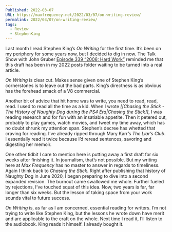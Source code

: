 ```yaml
---
Published: 2022-03-07
URL: https://maxfrequency.net/2022/03/07/on-writing-review/
permalink: 2022/03/07/on-writing-review/
tags:
  - Review
  - StephenKing
---
```

Last month I read Stephen King’s *On Writing* for the first time. It’s been on my periphery for some years now, but I decided to dig in now. The Talk Show with John Gruber [Episode 339 “2006: Hard Work”](https://daringfireball.net/thetalkshow/2022/02/28/ep-339) reminded me that this draft has been in my 2022 posts folder waiting to be turned into a real article.

*On Writing* is clear cut. Makes sense given one of Stephen King’s cornerstones is to leave out the bad parts. King’s directness is as obvious has the forehead smack of a V8 commercial.

Another bit of advice that hit home was to write, you need to read, read, read. I used to read all the time as a kid. When I wrote *[[Chasing the Stick - The History of Naughty Dog during the PS4 Era|Chasing the Stick]]*, I was reading research and for fun with an insatiable appetite. Then it petered out, probably to play games, watch movies, and tweet my time away, which has no doubt shrunk my attention span. Stephen’s decree has whetted that craving for reading. I’ve already ripped through Mary Karr’s *The Liar’s Club*. I essentially read it twice because I’d reread sentences, savoring and digesting her memoir.

One other tidbit I care to mention here is putting away a first draft for six weeks after finishing it. In journalism, that’s not possible. But my writing here at *Max Frequency* has no master to answer in regards to timeliness. Again I think back to *Chasing the Stick*. Right after publishing that history of Naughty Dog in June 2020, I began preparing to dive into a second expanded revision. The burnout came swallowed me whole. Further fueled by rejections, I’ve touched squat of this idea. Now, two years is far, far longer than six weeks. But the lesson of taking space from your work sounds vital to future success.

*On Writing* is, as far as I am concerned, essential reading for writers. I’m not trying to write like Stephen King, but the lessons he wrote down have merit and are applicable to the craft on the whole. Next time I read it, I’ll listen to the audiobook. King reads it himself. I already bought it.